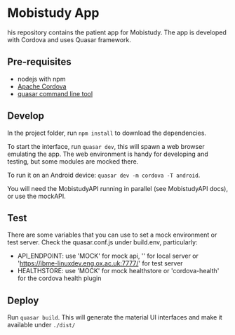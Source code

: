 # Mobistudy App

his repository contains the patient app for Mobistudy.
The app is developed with Cordova and uses Quasar framework.

## Pre-requisites

- nodejs with npm
- [Apache Cordova](https://cordova.apache.org/)
- [quasar command line tool](https://quasar-framework.org/guide/quasar-cli.html)


## Develop

In the project folder, run `npm install` to download the dependencies.

To start the interface, run `quasar dev`, this will spawn a web browser emulating the app.
The web environment is handy for developing and testing, but some modules are mocked there.

To run it on an Android device: `quasar dev -m cordova -T android`.

You will need the MobistudyAPI running in parallel (see MobistudyAPI docs), or use the mockAPI.

## Test

There are some variables that you can use to set a mock environment or test server.
Check the quasar.conf.js under build.env, particularly:

- API_ENDPOINT: use 'MOCK' for mock api, '' for local server or 'https://ibme-linuxdev.eng.ox.ac.uk:7777/' for test server
- HEALTHSTORE: use 'MOCK' for mock healthstore or 'cordova-health' for the cordova health plugin


## Deploy

Run `quasar build`.
This will generate the material UI interfaces and make it available under `./dist/`
